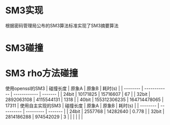 # SM3实现

根据密码管理局公布的SM3算法标准实现了SM3摘要算法

# SM3碰撞


# SM3 rho方法碰撞
使用openssl的SM3
| 碰撞长度 | 原象A        | 原象B        | 耗时(s) |
| -------- | ------------ | ------------ | ------- |
| 24bit    | 10171825     | 15716607     | 67      |
| 32bit    | 2892063108   | 4115544131   | 1318    |
| 40bit    | 155312306235 | 164714478065 | 17311   |
使用自主实现的SM3
| 碰撞长度 | 原象A      | 原象B     | 耗时(s) |
| -------- | ---------- | --------- | ------- |
| 24bit    | 2557768    | 14282640  | 0.778   |
| 32bit    | 2814186288 | 974542029 | 3       |
|          |            |           |         |



